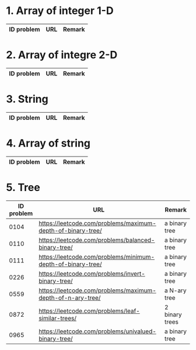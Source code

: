 # 1. Array of integer 1-D

ID problem | URL | Remark
---------- | --- | ------


# 2. Array of integre 2-D

ID problem | URL | Remark
---------- | --- | ------


# 3. String

ID problem | URL | Remark
---------- | --- | ------


# 4. Array of string

ID problem | URL | Remark
---------- | --- | ------


# 5. Tree

ID problem | URL | Remark
---------- | --- | ------
0104 | https://leetcode.com/problems/maximum-depth-of-binary-tree/ | a binary tree
0110 | https://leetcode.com/problems/balanced-binary-tree/ | a binary tree
0111 | https://leetcode.com/problems/minimum-depth-of-binary-tree/ | a binary tree
0226 | https://leetcode.com/problems/invert-binary-tree/ | a binary tree
0559 | https://leetcode.com/problems/maximum-depth-of-n-ary-tree/ | a N-ary tree
0872 | https://leetcode.com/problems/leaf-similar-trees/ | 2 binary trees
0965 | https://leetcode.com/problems/univalued-binary-tree/ | a binary tree

